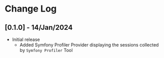# Change Log

## [0.1.0] - 14/Jan/2024

- Initial release
    - Added Symfony Profiler Provider displaying the sessions collected by `Symfony Profiler` Tool